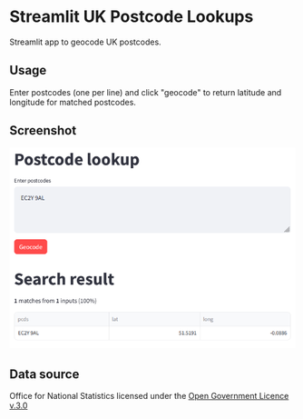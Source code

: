# Streamlit UK Postcode Lookups

Streamlit app to geocode UK postcodes. 

## Usage

Enter postcodes (one per line) and click "geocode" to return latitude and longitude for matched postcodes. 

## Screenshot

![Geocoder screenshot](./geocoder_screenshot.png)

## Data source

Office for National Statistics licensed under the [Open Government Licence v.3.0](https://www.nationalarchives.gov.uk/doc/open-government-licence/version/3/)

